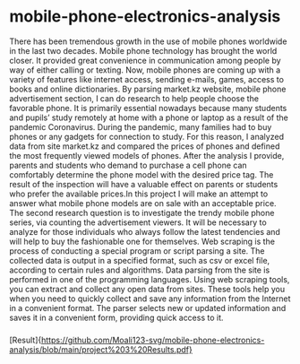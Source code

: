 # mobile-phone-electronics-analysis

There has been tremendous growth in the use of mobile phones worldwide in the last two 
decades. Mobile phone technology has brought the world closer. It provided great convenience 
in communication among people by way of either calling or texting. Now, mobile phones are
coming up with a variety of features like internet access, sending e-mails, games, access
to books and online dictionaries.
By parsing market.kz website, mobile phone advertisement section, I can do research to help 
people choose the favorable phone. It is primarily essential nowadays because many students 
and pupils’ study remotely at home with a phone or laptop as a result of the pandemic 
Coronavirus. During the pandemic, many families had to buy phones or any gadgets for 
connection to study. For this reason, I analyzed data from site market.kz and compared the 
prices of phones and defined the most frequently viewed models of phones.
After the analysis I provide, parents and students who demand to purchase a cell phone can 
comfortably determine the phone model with the desired price tag. The result of the 
inspection will have a valuable effect on parents or students who prefer the available 
prices.In this project I will make an attempt to answer what mobile phone models are on sale 
with an acceptable price.
The second research question is to investigate the trendy mobile phone series, via counting 
the advertisement viewers. It will be necessary to analyze for those individuals who always 
follow the latest tendencies and will help to buy the fashionable one for themselves.
Web scraping is the process of conducting a special program or script parsing a site. The 
collected data is output in a specified format, such as csv or excel file, according to 
certain rules and algorithms. Data parsing from the site is performed in one of the 
programming languages.
Using web scraping tools, you can extract and collect any open data from sites. These tools 
help you when you need to quickly collect and save any information from the Internet in a 
convenient format. The parser selects new or updated information and saves it in a convenient 
form, providing quick access to it.

### 
[Result]{https://github.com/Moali123-svg/mobile-phone-electronics-analysis/blob/main/project%203%20Results.pdf}
